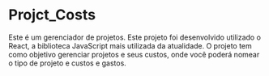 # Projct_Costs
Este é um gerenciador de projetos.
Este projeto foi desenvolvido utilizado o React, a biblioteca JavaScript mais utilizada da atualidade.
O projeto tem como objetivo gerenciar projetos e seus custos, onde você poderá nomear o tipo de projeto e custos e gastos.

